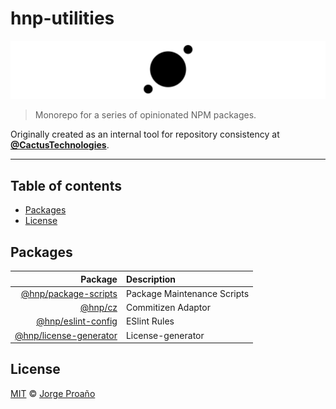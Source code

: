 # hnp-utilities

![hero](hero.png)

> Monorepo for a series of opinionated NPM packages.

Originally created as an internal tool for repository consistency at [**@CactusTechnologies**](https://github.com/CactusTechnologies).

---

## Table of contents

-   [Packages](#packages)
-   [License](#license)

## Packages

|                                                       Package | Description                 |
| ------------------------------------------------------------: | :-------------------------- |
|     [@hnp/package-scripts](./packages/package-scripts#readme) | Package Maintenance Scripts |
|               [@hnp/cz](./packages/commitizen-adapter#readme) | Commitizen Adaptor          |
|         [@hnp/eslint-config](./packages/eslint-config#readme) | ESlint Rules                |
| [@hnp/license-generator](./packages/license-generator#readme) | License-generator           |

## License

[MIT](LICENSE) © [Jorge Proaño](https://www.hidden-node-problem.com/)
